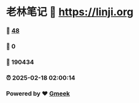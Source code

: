 # 老林笔记 :link: https://linji.org 
### :page_facing_up: [48](https://linji.org/tag.html) 
### :speech_balloon: 0 
### :hibiscus: 190434 
### :alarm_clock: 2025-02-18 02:00:14 
### Powered by :heart: [Gmeek](https://github.com/Meekdai/Gmeek)
